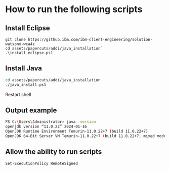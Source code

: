 # How to run the following scripts

## Install Eclipse
```
git clone https://github.ibm.com/ibm-client-engineering/solution-watsonx-wca4z
cd assets/papercuts/addi/java_installation`
.\install_eclipse.ps1
```

## Install Java 
```bash
cd assets/papercuts/addi/java_installation
./java_install.ps1
```
Restart shell

## Output example
```bash
PS C:\Users\Administrator> java -version
openjdk version “11.0.22” 2024-01-16
OpenJDK Runtime Environment Temurin-11.0.22+7 (build 11.0.22+7)
OpenJDK 64-Bit Server VM Temurin-11.0.22+7 (build 11.0.22+7, mixed mode)
```


## Allow the ability to run scripts
`Set-ExecutionPolicy RemoteSigned`

